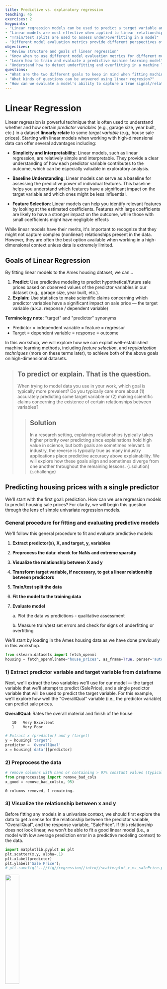 ```yaml
---
title: Predictive vs. explanatory regression
teaching: 45
exercises: 2
keypoints:
- "Linear regression models can be used to predict a target variable and/or to reveal relationships between variables"
- "Linear models are most effective when applied to linear relationships. Data transformation techniques can be used to help ensure that only linear relationships are modelled."
- "Train/test splits are used to assess under/overfitting in a model"
- "Different model evaluation metrics provide different perspectives of model error. Some error measurements, such as R-squared, are not as relevant for explanatory models."
objectives:
- "Review structure and goals of linear regression"
- "Know when to use different model evaluation metrics for different modeling goals"
- "Learn how to train and evaluate a predictive machine learning model"
- "Understand how to detect underfitting and overfitting in a machine learning model"
questions:
- "What are the two different goals to keep in mind when fitting machine learning models?"
- "What kinds of questions can be answered using linear regresion?"
- "How can we evaluate a model's ability to capture a true signal/relationship in the data versus spurious noise?"
---
```


# Linear Regression
Linear regression is powerful technique that is often used to understand whether and how certain *predictor variables* (e.g., garage size, year built, etc.) in a dataset **linearly relate** to some *target variable* (e.g., house sale prices). Starting with linear models when working with high-dimensional data can offer several advantages including:

* **Simplicity and Interpretability**: Linear models, such as linear regression, are relatively simple and interpretable. They provide a clear understanding of how each predictor variable contributes to the outcome, which can be especially valuable in exploratory analysis.

* **Baseline Understanding**: Linear models can serve as a baseline for assessing the predictive power of individual features. This baseline helps you understand which features have a significant impact on the target variable and which ones might be less influential.

* **Feature Selection**: Linear models can help you identify relevant features by looking at the estimated coefficients. Features with large coefficients are likely to have a stronger impact on the outcome, while those with small coefficients might have negligible effects

While linear models have their merits, it's important to recognize that they might not capture complex (nonlinear) relationships present in the data. However, they are often the best option available when working in a high-dimensional context unless data is extremely limited.

##  Goals of Linear Regression
By fitting linear models to the Ames housing dataset, we can...

1. **Predict**: Use predictive modeling to predict hypothetical/future sale prices based on observed values of the predictor variables in our dataset (e.g., garage size, year built, etc.).
2. **Explain**: Use statistics to make scientific claims concerning which predictor variables have a significant impact on sale price — the target variable (a.k.a. response / dependent variable)

**Terminology note:** "target" and "predictor" synonyms
* Predictor = independent variable = feature = regressor
* Target = dependent variable = response = outcome

In this workshop, we will explore how we can exploit well-established machine learning methods, including *feature selection*, and *regularization techniques* (more on these terms later), to achieve both of the above goals on high-dimensional datasets.

> ## To predict or explain. That is the question.
> When trying to model data you use in your work, which goal is typically more prevalent? Do you typically care more about (1) accurately predicting some target variable or (2) making scientific claims concerning the existence of certain relationships between variables?
> > ## Solution
> >
> > In a research setting, explaining relationships typically takes higher priority over predicting since explainations hold high value in science, but both goals are sometimes relevant. In industry, the reverse is typically true as many industry applications place predictive accuracy above explainability. We will explore how these goals align and sometimes diverge from one another throughout the remaining lessons.
> {:.solution}
{:.challenge}


## Predicting housing prices with a single predictor
We'll start with the first goal: prediction. How can we use regression models to predict housing sale prices? For clarity, we will begin this question through the lens of simple univariate regression models.

### General procedure for fitting and evaluating predictive models
We'll follow this general procedure to fit and evaluate predictive models:

1. **Extract predictor(s), X, and target, y, variables**
2. **Preprocess the data: check for NaNs and extreme sparsity**
3. **Visualize the relationship between X and y**
4. **Transform target variable, if necessary, to get a linear relationship between predictors**
5. **Train/test split the data**
6. **Fit the model to the training data**
7. **Evaluate model**

    a. Plot the data vs predictions - qualitative assessment

    b. Measure train/test set errors and check for signs of underfitting or overfitting


We'll start by loading in the Ames housing data as we have done previously in this workshop.


```python
from sklearn.datasets import fetch_openml
housing = fetch_openml(name="house_prices", as_frame=True, parser='auto') #
```

### 1) Extract predictor variable and target variable from dataframe
Next, we'll extract the two variables we'll use for our model — the target variable that we'll attempt to predict (SalePrice), and a single predictor variable that will be used to predict the target variable. For this example, we'll explore how well the "OverallQual" variable (i.e., the predictor variable) can predict sale prices.

**OverallQual**: Rates the overall material and finish of the house

       10	Very Excellent
       1	Very Poor


```python
# Extract x (predictor) and y (target)
y = housing['target']
predictor = 'OverallQual'
x = housing['data'][predictor]
```

### 2) Preprocess the data


```python
# remove columns with nans or containing > 97% constant values (typically 0's)
from preprocessing import remove_bad_cols
x_good = remove_bad_cols(x, 95)
```

    0 columns removed, 1 remaining.


### 3) Visualize the relationship between x and y
Before fitting any models in a univariate context, we should first explore the data to get a sense for the relationship between the predictor variable, "OverallQual", and the response variable, "SalePrice". If this relationship does not look linear, we won't be able to fit a good linear model (i.e., a model with low average prediction error in a predictive modeling context) to the data.


```python
import matplotlib.pyplot as plt
plt.scatter(x,y, alpha=.1)
plt.xlabel(predictor)
plt.ylabel('Sale Price');
# plt.savefig('..//fig//regression//intro//scatterplot_x_vs_salePrice.png', bbox_inches='tight', dpi=300, facecolor='white');
```







<img src="../fig/regression/intro/scatterplot_x_vs_salePrice.png"  align="center" width="30%" height="30%">

### 4) Transform target variable, if necessary
Unfortunately, sale price appears to grow almost exponentially—not linearly—with the predictor variable. Any line we draw through this data cloud is going to fail in capturing the true trend we see here.

##### Log scaling
How can we remedy this situation? One common approach is to log transform the target variable. We’ll convert the "SalePrice" variable to its logarithmic form by using the math.log() function. Pandas has a special function called apply which can apply an operation to every item in a series by using the statement y.apply(math.log), where y is a pandas series.


```python
import numpy as np
y_log = y.apply(np.log)
```


```python
plt.scatter(x,y_log, alpha=.1)
plt.xlabel(predictor)
plt.ylabel('Sale Price');
# plt.savefig('..//fig//regression//intro//scatterplot_x_vs_logSalePrice.png', bbox_inches='tight', dpi=300, facecolor='white')
```







<img src="../fig/regression/intro/scatterplot_x_vs_logSalePrice.png"  align="center" width="30%" height="30%">

This plot looks much better than the previous one. That is, the trend between OverallQual and log(SalePrice) appears fairly linear. Whether or not it is sufficiently linear can be addressed when we evaluate the model's performance later.

### 5) Train/test split
Next, we will prepare two subsets of our data to be used for *model-fitting* and *model evaluation*. This process is standard for any predictive modeling task that involves a model "learning" from observed data (e.g., fitting a line to the observed data).

During the model-fitting step, we use a subset of the data referred to as **training data** to estimate the model's coefficients (the slope of the model). The univariate model will find a line of best fit through this data.

Next, we can assess the model's ability to generalize to new datasets by measuring its performance on the remaining, unseen data. This subset of data is referred to as the **test data** or holdout set. By evaluating the model on the test set, which was not used during training, we can obtain an unbiased estimate of the model's performance.

If we were to evaluate the model solely on the training data, it could lead to **overfitting**. Overfitting occurs when the model learns the noise and specific patterns of the training data too well, resulting in poor performance on new data. By using a separate test set, we can identify if the model has overfit the training data and assess its ability to generalize to unseen samples. While overfitting is typically not likely to occur when using only a single predictor variable, it is still a good idea to use a train/test split when fitting univariate models. This can help in detecting unanticipated issues with the data, such as missing values, outliers, or other anomalies that affect the model's behavior.

![The above image is from Badillo et al., 2020. An Introduction to Machine Learning. Clinical Pharmacology & Therapeutics. 107. 10.1002/cpt.1796.](../fig/regression/under_v_over_fit.png)


The below code will split our dataset into a training dataset containing 2/3 of the samples, and a test set containing the remaining 1/3 of the data. We'll discuss these different subsets in more detail in just a bit.


```python
from sklearn.model_selection import train_test_split

x_train, x_test, y_train, y_test = train_test_split(x, y_log,
                                                    test_size=0.33,
                                                    random_state=0)

print(x_train.shape)
print(x_test.shape)
```

    (978,)
    (482,)


Reshape single-var predictor matrix in preparation for model-fitting step (requires a 2-D representation)


```python
x_train = x_train.values.reshape(-1,1)
x_test = x_test.values.reshape(-1,1)
print(x_train.shape)
print(x_test.shape)
```

    (978, 1)
    (482, 1)


### 6) Fit the model to the training dataset

During the model fitting step, we use a subset of the data referred to as **training data** to estimate the model's coefficients. The univariate model will find a line of best fit through this data.

##### The sklearn library
When fitting linear models solely for predictive purposes, the scikit-learn or "sklearn" library is typically used. Sklearn offers a broad spectrum of machine learning algorithms beyond linear regression. Having multiple algorithms available in the same library allows you to switch between different models easily and experiment with various techniques without switching libraries. Sklearn is also optimized for performance and efficiency, which is beneficial when working with large datasets. It can efficiently handle large-scale linear regression tasks, and if needed, you can leverage tools like NumPy and SciPy, which are well-integrated with scikit-learn for faster numerical computations.


```python
from sklearn.linear_model import LinearRegression
reg = LinearRegression().fit(x_train,y_train)
```

### 7) Evaluate model
#### a) Plot the data vs predictions - qualitative assessment


```python
y_pred_train=reg.predict(x_train)
y_pred_test=reg.predict(x_test)
```


```python
from regression_predict_sklearn import plot_train_test_predictions

help(plot_train_test_predictions)
```

    Help on function plot_train_test_predictions in module regression_predict_sklearn:

    plot_train_test_predictions(predictors: List[str], X_train: Union[numpy.ndarray, pandas.core.series.Series, pandas.core.frame.DataFrame], X_test: Union[numpy.ndarray, pandas.core.series.Series, pandas.core.frame.DataFrame], y_train: Union[numpy.ndarray, pandas.core.series.Series], y_test: Union[numpy.ndarray, pandas.core.series.Series], y_pred_train: Union[numpy.ndarray, pandas.core.series.Series], y_pred_test: Union[numpy.ndarray, pandas.core.series.Series], y_log_scaled: bool, plot_raw: bool, err_type: Optional[str] = None, train_err: Optional[float] = None, test_err: Optional[float] = None) -> Tuple[Optional[matplotlib.figure.Figure], Optional[matplotlib.figure.Figure]]
        Plot true vs. predicted values for train and test sets and line of best fit.

        Args:
            predictors (List[str]): List of predictor names.
            X_train (Union[np.ndarray, pd.Series, pd.DataFrame]): Training feature data.
            X_test (Union[np.ndarray, pd.Series, pd.DataFrame]): Test feature data.
            y_train (Union[np.ndarray, pd.Series]): Actual target values for the training set.
            y_test (Union[np.ndarray, pd.Series]): Actual target values for the test set.
            y_pred_train (Union[np.ndarray, pd.Series]): Predicted target values for the training set.
            y_pred_test (Union[np.ndarray, pd.Series]): Predicted target values for the test set.
            y_log_scaled (bool): Whether the target values are log-scaled or not.
            plot_raw (bool): Whether to plot raw or log-scaled values.
            err_type (Optional[str]): Type of error metric.
            train_err (Optional[float]): Training set error value.
            test_err (Optional[float]): Test set error value.

        Returns:
            Tuple[Optional[plt.Figure], Optional[plt.Figure]]: Figures for true vs. predicted values and line of best fit.




```python
(fig1, fig2) = plot_train_test_predictions(predictors=[predictor],
                                           X_train=x_train, X_test=x_test,
                                           y_train=y_train, y_test=y_test,
                                           y_pred_train=y_pred_train, y_pred_test=y_pred_test,
                                           y_log_scaled=True, plot_raw=True);

# print(type(fig1))
# import matplotlib.pyplot as plt
# import pylab as pl
# pl.figure(fig1.number)
# plt.savefig('..//fig//regression//intro//univariate_truePrice_vs_predPrice.png',bbox_inches='tight', dpi=300)
# pl.figure(fig2.number)
# fig2.savefig('..//fig//regression//intro//univariate_x_vs_predPrice.png',bbox_inches='tight', dpi=300)

```













<img src="../fig/regression/intro/univariate_truePrice_vs_predPrice.png"  align="left" width="40%" height="40%">
<img src="../fig/regression/intro/univariate_x_vs_predPrice.png"  align="center" width="40%" height="40%">

> ## Inspect the plots
> 1. Does the model capture the variability in sale prices well? Would you use this model to predict the sale price of a house? Why or why not?
> 
> 2. Does the model seem to exhibit any signs of overfitting? What about underfitting?
> 
> 3. How might you improve the model?
> 
> > ## Solution
> >
> > 1. Based on visual inspection, this linear model does a fairly good job in capturing the relationship between "OverallQual" and sale price. However, there is a tendency for the model to underpredict more expensive homes and overpredict less expensive homes.
> > 
> > 2. Since the train and test set plots look very similar, overfitting is not a concern. Generally speaking, overfitting is not encountered with univariate models unless you have an incredily small number of samples to train the model on. Since the model follows the trajectory of sale price reasonably well, it also does not appear to underfit the data (at least not to an extreme extent).
> > 
> > 3. In order to improve this model, we can ask ourselves — is "OverallQual" likely the only variable that contributes to final sale price, or should we consider additional predictor variables? Most outcome variables can be influenced by more than one predictor variable. By accounting for all predictors that have an impact on sales price, we can improve the model.
> > 
> {:.solution}
{:.challenge}


#### b. Measure train/test set errors and check for signs of underfitting or overfitting
While qualitative examinations of model performance are extremely helpful, it is always a good idea to pair such evaluations with a quantitative analysis of the model's performance.

**Convert back to original data scale**
There are several error measurements that can't be used to measure a regression model's performance. Before we implement any of them, we'll first convert the log(salePrice) back to original sale price for ease of interpretation.


```python
expY_train = np.exp(y_train)
pred_expY_train = np.exp(y_pred_train)

expY_test = np.exp(y_test)
pred_expY_test = np.exp(y_pred_test)
```

**Measure baseline performance**


```python
from math import sqrt
import pandas as pd

baseline_predict = y.mean()
print('mean sale price =', baseline_predict)
# convert to series same length as y sets for ease of comparison
baseline_predict = pd.Series(baseline_predict)
baseline_predict = baseline_predict.repeat(len(y))
baseline_predict
```

    mean sale price = 180921.19589041095





    0    180921.19589
    0    180921.19589
    0    180921.19589
    0    180921.19589
    0    180921.19589
             ...
    0    180921.19589
    0    180921.19589
    0    180921.19589
    0    180921.19589
    0    180921.19589
    Length: 1460, dtype: float64



**Root Mean Squared Error (RMSE)**:
The RMSE provides an easy-to-interpret number that represents error in terms of the units of the target variable. With our univariate model, the "YearBuilt" predictor variable (a.k.a. model feature) predicts sale prices within +/- $68,106 from the true sale price. We always use the RMSE of the test set to assess the model's ability to generalize on unseen data. An extremely low prediction error in the train set is also a good indicator of overfitting.


```python
from sklearn import metrics

RMSE_baseline = metrics.mean_squared_error(y, baseline_predict, squared=False)
RMSE_train = metrics.mean_squared_error(expY_train, pred_expY_train, squared=False)
RMSE_test = metrics.mean_squared_error(expY_test, pred_expY_test, squared=False)

print(f"Baseline RMSE = {RMSE_baseline}")
print(f"Train RMSE = {RMSE_train}")
print(f"Test RMSE = {RMSE_test}")
```

    Baseline RMSE = 79415.29188606751
    Train RMSE = 45534.34940950763
    Test RMSE = 44762.77229823455


Here, both train and test RMSE are very similar to one another. As expected with most univariate models, we do not see any evidence of overfitting. This model performs substantially better than the baseline. However, an average error of +/- $44,726 is likely too high for this model to be useful in practice. That is, the model is underfitting the data given its poor ability to predict the true housing prices.

**Mean Absolute Percentage Error**:
What if we wanted to know the percent difference between the true sale price and the predicted sale price? For this, we can use the **mean absolute percentage error (MAPE)**...

#### Practice using helper function, `measure_model_err`
This code will be identical to the code above except for changing `metrics.mean_squared_error` to `metrics.mean_absolute_percentage_error`.

Rather than copying and pasting the code above, let's try using one of the helper functions provided for this workshop.


```python
from regression_predict_sklearn import measure_model_err
help(measure_model_err)
```

    Help on function measure_model_err in module regression_predict_sklearn:

    measure_model_err(y: Union[numpy.ndarray, pandas.core.series.Series], baseline_pred: Union[float, numpy.float64, numpy.float32, int, numpy.ndarray, pandas.core.series.Series], y_train: Union[numpy.ndarray, pandas.core.series.Series], y_pred_train: Union[numpy.ndarray, pandas.core.series.Series], y_test: Union[numpy.ndarray, pandas.core.series.Series], y_pred_test: Union[numpy.ndarray, pandas.core.series.Series], metric: str, y_log_scaled: bool) -> pandas.core.frame.DataFrame
        Measures the error of a regression model's predictions on train and test sets.

        Args:
            y (Union[np.ndarray, pd.Series]): Actual target values for full dataset (not transformed)
            baseline_pred (Union[float, np.float64, np.float32, int, np.ndarray, pd.Series]): Single constant or array of predictions equal to the length of y. Baseline is also not transformed.
            y_train (Union[np.ndarray, pd.Series]): Actual target values for the training set.
            y_pred_train (Union[np.ndarray, pd.Series]): Predicted target values for the training set.
            y_test (Union[np.ndarray, pd.Series]): Actual target values for the test set.
            y_pred_test (Union[np.ndarray, pd.Series]): Predicted target values for the test set.
            metric (str): The error metric to calculate ('RMSE', 'R-squared', or 'MAPE').
            y_log_scaled (bool): Whether the target values are log-scaled or not.

        Returns:
            pd.DataFrame: A DataFrame containing the error values for the baseline, training set, and test set.




```python
error_df = measure_model_err(y=y, baseline_pred=baseline_predict,
                             y_train=expY_train, y_pred_train=pred_expY_train,
                             y_test=expY_test, y_pred_test=pred_expY_test,
                             metric='MAPE', y_log_scaled=False)

error_df.head()
```




<div>
<style scoped>
    .dataframe tbody tr th:only-of-type {
        vertical-align: middle;
    }

    .dataframe tbody tr th {
        vertical-align: top;
    }

    .dataframe thead th {
        text-align: right;
    }
</style>
<table border="1" class="dataframe">
  <thead>
    <tr style="text-align: right;">
      <th></th>
      <th>Baseline Error</th>
      <th>Train Error</th>
      <th>Test Error</th>
    </tr>
  </thead>
  <tbody>
    <tr>
      <th>0</th>
      <td>0.363222</td>
      <td>0.187585</td>
      <td>0.16754</td>
    </tr>
  </tbody>
</table>
</div>



With the MAPE measurement (max value of 1 which corresponds to 100%), we can state that our model over/under estimates sale prices by an average of 23.41% (25.28%) across all houses included in the test set (train set). Certainly seems there is room for improvement based on this measure.

**R-Squared**: Another useful error measurement to use with regression models is the coefficient of determination — $R^2$. Oftentimes pronounced simply "R-squared",  this measure assesses the proportion of the variation in the target variable that is predictable from the predictor variable(s). Using sklearn's metrics, we can calculate this as follows:


```python
error_df = measure_model_err(y=y, baseline_pred=baseline_predict,
                                                   y_train=expY_train, y_pred_train=pred_expY_train,
                                                   y_test=expY_test, y_pred_test=pred_expY_test,
                                                   metric='R-squared', y_log_scaled=False)

error_df.head()
```




<div>
<style scoped>
    .dataframe tbody tr th:only-of-type {
        vertical-align: middle;
    }

    .dataframe tbody tr th {
        vertical-align: top;
    }

    .dataframe thead th {
        text-align: right;
    }
</style>
<table border="1" class="dataframe">
  <thead>
    <tr style="text-align: right;">
      <th></th>
      <th>Baseline Error</th>
      <th>Train Error</th>
      <th>Test Error</th>
    </tr>
  </thead>
  <tbody>
    <tr>
      <th>0</th>
      <td>0.0</td>
      <td>0.666875</td>
      <td>0.690463</td>
    </tr>
  </tbody>
</table>
</div>



Our model predicts 70.1% (65.2%) of the variance across sale prices in the test set (train set). The R-squared for the baseline model is 0 because the numerator and denominator in the equation for R-squared are equivalent:

### R-squared equation: R-squared = 1 - (Sum of squared residuals) / (Total sum of squares)

**Sum of Squared Residuals (SSR)**:
SSR = Sum of (Actual Value - Predicted Value)^2 for all data points. The Sum of Squared Residuals (SSR) is equivalent to the variance of the residuals in a regression model. Residuals are the differences between the actual observed values and the predicted values produced by the model. Squaring these differences and summing them up yields the SSR.

**Total Sum of Squares (TSS)**:
TSS = Sum of (Actual Value - Mean of Actual Values)^2 for all data points. The TSS represents the total variability or dispersion in the observed values of the target variable. It measures the total squared differences between each data point's value and the mean of the observed values.

To read more about additional error/loss measurements, visit [sklearn's metrics documentation](https://scikit-learn.org/stable/modules/model_evaluation.html).

> ## More on R-squared
> Our above example model is able to explain roughly 70.1% of the variance in the test dataset. Is this a “good” value for R-squared?
> 
> > ## Solution
> >
> > The answer to this question depends on your objective for the regression model. This relates back to the two modeling goals of *explaining* vs *predicting*. Depending on the objective, the answer to "What is a good value for R-squared?" will be different.
> > 
> > **Predicting the response variable:**
> > If your main objective is to predict the value of the response variable accurately using the predictor variable, then R-squared is important. The value for R-squared can range from 0 to 1. A value of 0 indicates that the response variable cannot be explained by the predictor variable at all. A value of 1 indicates that the response variable can be perfectly explained without error by the predictor variable. In general, the larger the R-squared value, the more precisely the predictor variables are able to predict the value of the response variable. How high an R-squared value needs to be depends on how precise you need to be for your specific model's application. To find out what is considered a “good” R-squared value, you will need to explore what R-squared values are generally accepted in your particular field of study.
> > 
> > **Explaining the relationship between the predictor(s) and the response variable:**
> > If your main objective for your regression model is to explain the relationship(s) between the predictor(s) and the response variable, the R-squared is mostly irrelevant. A predictor variable that consistently relates to a change in the response variable (i.e., has a statistically significant effect) is typically always interesting — regardless of the the effect size. The exception to this rule is if you have a near-zero R-squared, which suggests that the model does not explain any of the variance in the data.
> > 
> {:.solution}
{:.challenge}


## Comparing univariate predictive models
Let's see how well the other predictors in our dataset can predict sale prices. For simplicity, we'll compare just continous predictors for now.

### General procedure for comparing predictive models
We'll follow this general procedure to compare models:

1. Use get_feat_types() to get a list of continuous predictors
2. Create an X variable containing only continuous predictors from `housing['data']`
3. Extract sale prices from `housing['target']` and log scale it
4. Use the remove_bad_cols helper function to remove predictors with nans or containing > 97% constant values (typically 0's)
5. Perform a train/validation/test split using 60% of the data to train, 20% for validation (model selection), and 20% for final testing of the data
6. Use the `compare_models` helper function to quickly calculate train/validation errors for all possible single predictors. Returns a `df_model_err` df that contains the following data stored for each predictor: 'Predictor Variable', 'Train Error', 'Validation Error'.
7. Once selecting the best model, get the final assessment of the model's generalizeability using the test set data


```python
# preprocess
from preprocessing import get_feat_types
predictor_type_dict = get_feat_types()
continuous_fields = predictor_type_dict['continuous_fields']
X = housing['data'][continuous_fields]
y = housing['target']
y_log = np.log(y)

# remove columns with nans or containing > 97% constant values (typically 0's)
from preprocessing import remove_bad_cols
X_good = remove_bad_cols(X, 99)
```

    4 columns removed, 30 remaining.
    Columns removed: ['LotFrontage', 'MasVnrArea', 'GarageYrBlt', 'PoolArea']



```python
# train/holdout split
X_train, X_holdout, y_train, y_holdout = train_test_split(X_good, y_log,
                                                          test_size=0.4,
                                                          random_state=0)

# validation/test split
X_val, X_test, y_val, y_test = train_test_split(X_holdout, y_holdout,
                                                test_size=0.5,
                                                random_state=0)
```


```python
from regression_predict_sklearn import compare_models
help(compare_models)
```

    Help on function compare_models in module regression_predict_sklearn:

    compare_models(y: Union[numpy.ndarray, pandas.core.series.Series], baseline_pred: Union[numpy.ndarray, pandas.core.series.Series], X_train: pandas.core.frame.DataFrame, y_train: Union[numpy.ndarray, pandas.core.series.Series], X_val: pandas.core.frame.DataFrame, y_val: Union[numpy.ndarray, pandas.core.series.Series], predictors_list: List[List[str]], metric: str, y_log_scaled: bool, model_type: str, include_plots: bool, plot_raw: bool, verbose: bool) -> pandas.core.frame.DataFrame
        Compare different models based on predictor variables and evaluate their errors.

        Args:
            y (Union[np.ndarray, pd.Series]): Target variable in its original scale (raw/untransformed).
            baseline_pred (Union[np.ndarray, pd.Series]): Baseline predictions (in same scale as original target, y).
            X_train (pd.DataFrame): Training feature data.
            y_train (Union[np.ndarray, pd.Series]): Actual target values for the training set.
            X_val (pd.DataFrame): Validation feature data.
            y_val (Union[np.ndarray, pd.Series]): Actual target values for the validation set.
            predictors_list (List[List[str]]): List of predictor variables for different models.
            metric (str): The error metric to calculate.
            y_log_scaled (bool): Whether the model was trained on log-scaled target values or not.
            model_type (str): Type of the model being used.
            include_plots (bool): Whether to include plots.

        Returns:
            pd.DataFrame: A DataFrame containing model errors for different predictor variables.




```python
df_model_err = compare_models(y=y, baseline_pred=baseline_predict,
                              X_train=X_train, y_train=y_train,
                              X_val=X_val, y_val=y_val,
                              predictors_list=X_train.columns,
                              metric='RMSE', y_log_scaled=True,
                              model_type='unregularized',
                              include_plots=False, plot_raw=False, verbose=False)

df_model_err.head()
```




<div>
<style scoped>
    .dataframe tbody tr th:only-of-type {
        vertical-align: middle;
    }

    .dataframe tbody tr th {
        vertical-align: top;
    }

    .dataframe thead th {
        text-align: right;
    }
</style>
<table border="1" class="dataframe">
  <thead>
    <tr style="text-align: right;">
      <th></th>
      <th>Baseline Error</th>
      <th>Train Error</th>
      <th>Validation Error</th>
      <th>Predictors</th>
      <th>Trained Model</th>
    </tr>
  </thead>
  <tbody>
    <tr>
      <th>0</th>
      <td>79415.291886</td>
      <td>82875.380855</td>
      <td>84323.189234</td>
      <td>LotArea</td>
      <td>LinearRegression()</td>
    </tr>
    <tr>
      <th>1</th>
      <td>79415.291886</td>
      <td>67679.790920</td>
      <td>69727.341057</td>
      <td>YearBuilt</td>
      <td>LinearRegression()</td>
    </tr>
    <tr>
      <th>2</th>
      <td>79415.291886</td>
      <td>69055.741014</td>
      <td>70634.285653</td>
      <td>YearRemodAdd</td>
      <td>LinearRegression()</td>
    </tr>
    <tr>
      <th>3</th>
      <td>79415.291886</td>
      <td>45516.185542</td>
      <td>46993.501006</td>
      <td>OverallQual</td>
      <td>LinearRegression()</td>
    </tr>
    <tr>
      <th>4</th>
      <td>79415.291886</td>
      <td>81016.566207</td>
      <td>84915.452252</td>
      <td>OverallCond</td>
      <td>LinearRegression()</td>
    </tr>
  </tbody>
</table>
</div>




```python
from regression_predict_sklearn import compare_models_plot
sorted_predictors, train_errs, val_errs = compare_models_plot(df_model_err, 'RMSE');
```

    Best model train error = 45516.18554163278
    Best model validation error = 46993.501005708364
    Worst model train error = 63479.544551733954
    Worst model validation error = 220453.4404000341








### Assess best model's generalizeability
Get the final assessment of the model's generalizeability using the test set data.


```python
best_model = df_model_err.loc[df_model_err['Predictors']=='OverallQual', 'Trained Model'].item()
y_test_pred = best_model.predict(np.array(X_test['OverallQual']).reshape(-1,1))
test_err = metrics.mean_squared_error(np.exp(y_test), np.exp(y_test_pred), squared=False)
test_err
```




    42298.77889761536



### Examing the worst performers


```python
df_model_err = compare_models(y=y, baseline_pred=baseline_predict,
                              X_train=X_train, y_train=y_train,
                              X_val=X_val, y_val=y_val,
                              predictors_list=sorted_predictors[-3:],
                              metric='RMSE', y_log_scaled=True,
                              model_type='unregularized',
                              include_plots=True, plot_raw=True, verbose=False)

df_model_err.head()
```








































<div>
<style scoped>
    .dataframe tbody tr th:only-of-type {
        vertical-align: middle;
    }

    .dataframe tbody tr th {
        vertical-align: top;
    }

    .dataframe thead th {
        text-align: right;
    }
</style>
<table border="1" class="dataframe">
  <thead>
    <tr style="text-align: right;">
      <th></th>
      <th>Baseline Error</th>
      <th>Train Error</th>
      <th>Validation Error</th>
      <th>Predictors</th>
      <th>Trained Model</th>
    </tr>
  </thead>
  <tbody>
    <tr>
      <th>0</th>
      <td>79415.291886</td>
      <td>65085.562455</td>
      <td>105753.386038</td>
      <td>1stFlrSF</td>
      <td>LinearRegression()</td>
    </tr>
    <tr>
      <th>1</th>
      <td>79415.291886</td>
      <td>60495.941297</td>
      <td>106314.048186</td>
      <td>GrLivArea</td>
      <td>LinearRegression()</td>
    </tr>
    <tr>
      <th>2</th>
      <td>79415.291886</td>
      <td>63479.544552</td>
      <td>220453.440400</td>
      <td>TotalBsmtSF</td>
      <td>LinearRegression()</td>
    </tr>
  </tbody>
</table>
</div>



#### Outliers and interactions
It appears the worst performing predictors do not have much of a linear relationship with log(salePrice) and have some extreme outliers in the test set data. If we were only to focus on univariate models, we would want to remove these outliers after carefully considering their meaning and cause. However, outliers in a univariate context may not remain outliers in a multivariate context.

This point is further illustrated by the distributions / data clouds we see with the TotalBsmtSF predictor. The type of basement finish may change the relationship between TotalBsmtSF and SalePrice. If we fit a regression model that accounts for this interaction, the model will follow a linear pattern for each distribtuion separately. Similarly, certain outliers may stem from other predictors having interactions/relationships with one another. When searching for outliers, it is important to consider such multivariate interactions.

### Fitting all predictors
Let's assume all predictors in the Ames housing dataset are related to at least some extent to sale price, and fit a multivariate regression model using all continuous predictors.


```python
df_model_err = compare_models(y=y, baseline_pred=baseline_predict,
                              X_train=X_train, y_train=y_train,
                              X_val=X_val, y_val=y_val,
                              predictors_list=[X_train.columns],
                              metric='RMSE', y_log_scaled=True,
                              model_type='unregularized',
                              include_plots=True, plot_raw=True, verbose=True)

```

    # of predictor vars = 30
    # of train observations = 876
    # of test observations = 292
    Baseline RMSE = 79415.29188606751
    Train RMSE = 34139.3449119712
    Holdout RMSE = 134604.1997549234
    (Holdout-Train)/Train: 294%











### Compare permutations of models with different numbers of predictors
Let's see how well we can predict house prices with different numbers of predictors.


```python
from preprocessing import get_predictor_combos
sampled_combinations = get_predictor_combos(X_train=X_train, K=2, n=30)
print(sampled_combinations[0:2])
```

    [['LotArea', 'EnclosedPorch'], ['YearBuilt', '2ndFlrSF']]


#### Compare efficacy of different numbers of predictors
To quickly assess how well we can predict sale price with varying numbers of predictors, use the code we just prepared in conjunction with a for loop to determine the best train/validation errors possible when testing 30 permutations containing K=1, 2, 5, 10, and 25 predictors. Plot the results (K vs train/test errors). Is there any trend?


```python
best_train_errs = []
best_val_errs = []
n_predictors  = [1, 2, 5, 10, 20, 25]

for K in n_predictors:
    print('K =', K)
    sampled_combinations = get_predictor_combos(X_train=X_train, K=K, n=25)
    df_model_err = compare_models(y=y, baseline_pred=baseline_predict,
                                  X_train=X_train, y_train=y_train,
                                  X_val=X_val, y_val=y_val,
                                  predictors_list=sampled_combinations,
                                  metric='RMSE', y_log_scaled=True,
                                  model_type='unregularized',
                                  include_plots=False, plot_raw=True, verbose=False)

    sorted_predictors, train_errs, val_errs = compare_models_plot(df_model_err, 'RMSE')
    best_train_errs.append(np.median(train_errs))
    best_val_errs.append(np.median(val_errs))
```

    K = 1
    Best model train error = 45516.18554163278
    Best model validation error = 46993.501005708364
    Worst model train error = 63479.544551733954
    Worst model validation error = 220453.4404000341








    K = 2
    Best model train error = 57042.94521278749
    Best model validation error = 58982.48757428803
    Worst model train error = 63490.69158002296
    Worst model validation error = 220519.2793905504








    K = 5
    Best model train error = 40246.37369083988
    Best model validation error = 45159.34522468372
    Worst model train error = 62351.3432354761
    Worst model validation error = 293219.7974797769








    K = 10
    Best model train error = 40284.43531085465
    Best model validation error = 46262.79823149068
    Worst model train error = 47946.98458244144
    Worst model validation error = 376910.70491284726








    K = 20
    Best model train error = 35208.827129028374
    Best model validation error = 69948.55111019973
    Worst model train error = 40107.751924460885
    Worst model validation error = 191687.07544958766








    K = 25
    Best model train error = 31789.24697454612
    Best model validation error = 92791.4581601175
    Worst model train error = 38793.2906120023
    Worst model validation error = 179263.60973200446









```python
plt.plot(n_predictors, best_train_errs, '-o', label='Training Error')
plt.plot(n_predictors, best_val_errs, '-o', label='Validation Error')
plt.xlabel('Number of Predictors')
plt.ylabel('Error')
plt.title('Training and Validation Errors')
plt.legend()  # This adds the legend based on the labels provided above
plt.grid(True)

# Save the plot to a file
# plt.savefig('..//fig//regression//intro//Npredictor_v_error.png', bbox_inches='tight', dpi=300, facecolor='white')
```







<img src="../fig/regression/intro/Npredictor_v_error.png"  align="center" width="30%" height="30%">

#### How much data is needed per new predictor? 10X rule of thumb
As the number of observations begins to approach the number of model parameters (i.e., coefficients being estimated), the model will simply memorize the training data rather than learn anything useful. As a general rule of thumb, obtaining reliable estimates from linear regression models requires that you have at least 10X as many observations than model coefficients/predictors. The exact ratio may change depending on the variability of your data and whether or not each observation is truly independent (time-series models, for instance, often require much more data since observations are rarely independent).

Let's see what the ratio is when we start to hit overfitting effects with our data. We need to determine the number of observations used to train the model as well as the number of estimated coefficients from the model (equal to number of predictors in this simple regression equation).


```python
[X_train.shape[0] / n for n in n_predictors]
```




    [876.0, 438.0, 175.2, 87.6, 43.8, 35.04]



With our data, we start to see overfitting effects even when we have as much as 87.6 times as many observations as estimated model coefficients. if you find that your regression model is more prone to overfitting that the "10X rule", it could suggest that the training data might not be strictly independently and identically distributed (i.i.d.). Overfitting occurs when a model learns the noise and random fluctuations in the training data instead of the true underlying patterns, leading to poor generalization to new data.

The reasons for overfitting can vary including:

* Data Structure: If your data has inherent structure or dependencies that violate the i.i.d. assumption (e.g., temporal or spatial dependencies), your model might capture these patterns as noise and overfit to them.
* Outliers and Noise: If your data contains outliers or noisy observations, these can influence the model's behavior and contribute to overfitting. This can be especially problematic with small datasets.

### Univariate results as a feature selection method
Given the harsh reality of overfitting concerns, working in high-dimensional settings typical requires researchers to explore a number of "feature selection" methods. When working in strictly a predictive modeling context, you can use brute force methods to test different permutations of predictors. However, such permutation methods can become computationally expensive as the number of predictors begins to increase. One shortcut to brute force permutation testing is to select features based on their performance in a univariate modeling context.


```python
X_train.shape
```




    (876, 30)




```python
from feature_selection import get_best_uni_predictors

top_features = get_best_uni_predictors(N_keep=5, y=y, baseline_pred=y.mean(),
                                       X_train=X_train, y_train=y_train,
                                       X_val=X_val, y_val=y_val,
                                       metric='RMSE', y_log_scaled=True)

top_features
```




    ['OverallQual', 'GarageCars', 'YearBuilt', 'YearRemodAdd', 'FullBath']




```python
from regression_predict_sklearn import fit_eval_model
help(fit_eval_model)
```

    Help on function fit_eval_model in module regression_predict_sklearn:

    fit_eval_model(y: Union[numpy.ndarray, pandas.core.series.Series], baseline_pred: Union[numpy.ndarray, pandas.core.series.Series], X_train: Union[numpy.ndarray, pandas.core.frame.DataFrame], y_train: Union[numpy.ndarray, pandas.core.series.Series], X_test: Union[numpy.ndarray, pandas.core.frame.DataFrame], y_test: Union[numpy.ndarray, pandas.core.series.Series], predictors: Union[str, List[str]], metric: str, y_log_scaled: bool, model_type: str, include_plots: bool, plot_raw: bool, verbose: bool, cv: int = None, alphas: Union[numpy.ndarray, List[float]] = None, max_iter: int = None) -> Tuple[float, float, float]
        Fits a linear regression model using specified predictor variables and evaluates its performance.

        Args:
            ... (existing arguments)

            cv (int, optional): Number of cross-validation folds. Applicable when model_type is LassoCV.
            alphas (Union[np.ndarray, List[float]], optional): List of alphas to tune the LassoCV model.
                                                              Applicable when model_type is LassoCV.
            max_iter (int, optional): Maximum number of iterations for the LassoCV solver.

        Returns:
            Tuple[float, float, float]: Baseline error, training error, and test error.




```python
fit_eval_model(y=y,baseline_pred=y.mean(), X_train=X_train, y_train=y_train,
                   X_test=X_test, y_test=y_test,
                   predictors=top_features,
                   metric='RMSE',
                   y_log_scaled=True,
                   model_type='unregularized',
                   include_plots=True,
                   plot_raw=True,
                   verbose=True);
```

    # of predictor vars = 5
    # of train observations = 876
    # of test observations = 292
    Baseline RMSE = 79415.29188606751
    Train RMSE = 41084.668354744696
    Holdout RMSE = 36522.31626858727
    (Holdout-Train)/Train: -11%











#### 7) Explaining models
At this point, we have assessed the predictive accuracy of our model. However, what if we want to interpret our model to understand which predictor(s) have a consistent or above chance (i.e., statistically significant) impact sales price? For this kind of question and other questions related to model interpretability, we need to first carefully validate our model. The next two episodes will explore some of the necessary checks you must perform before reading too far into your model's estimations.

